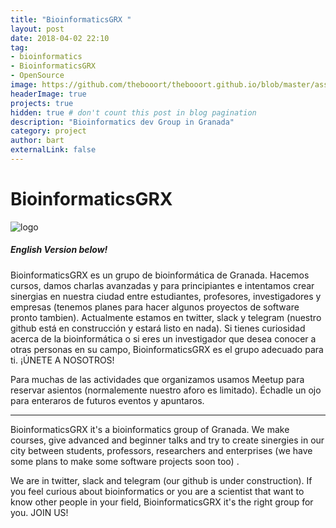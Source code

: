 ```yaml
---
title: "BioinformaticsGRX "
layout: post
date: 2018-04-02 22:10
tag: 
- bioinformatics
- BioinformaticsGRX
- OpenSource
image: https://github.com/thebooort/thebooort.github.io/blob/master/assets/images/Captura%20de%20pantalla%20de%202018-04-02%2012-23-06.png
headerImage: true
projects: true
hidden: true # don't count this post in blog pagination
description: "Bioinformatics dev Group in Granada"
category: project
author: bart
externalLink: false
---
```



# BioinformaticsGRX 

![logo](https://github.com/thebooort/thebooort.github.io/blob/master/assets/images/Captura%20de%20pantalla%20de%202018-04-02%2012-23-06.png)

##### English Version below!
 
BioinformaticsGRX es un grupo de bioinformática de Granada. Hacemos cursos, damos charlas avanzadas y para principiantes e intentamos crear sinergias en nuestra ciudad entre estudiantes, profesores, investigadores y empresas (tenemos planes para hacer algunos proyectos de software pronto tambien).
Actualmente estamos en twitter, slack y telegram (nuestro github está en construcción y estará listo en nada). Si tienes curiosidad acerca de la bioinformática o si eres un investigador que desea conocer a otras personas en su campo, BioinformaticsGRX es el grupo adecuado para ti. ¡ÚNETE A NOSOTROS!

Para muchas de las actividades que organizamos usamos Meetup para reservar asientos (normalemente nuestro aforo es limitado). Échadle un ojo para enteraros de futuros eventos y apuntaros.

***
BioinformaticsGRX it's a bioinformatics group of Granada. We make courses, give advanced and beginner talks and try to create sinergies in our city between students, professors, researchers and enterprises  (we have some plans to make some software projects soon too) .

We are in twitter, slack and telegram (our github is under construction). If you feel curious about bioinformatics or you are a scientist that want to know other people in your field, BioinformaticsGRX it's the right group for you. JOIN US!

